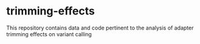 # trimming-effects
This repository contains data and code pertinent to the analysis of adapter trimming effects on variant calling
